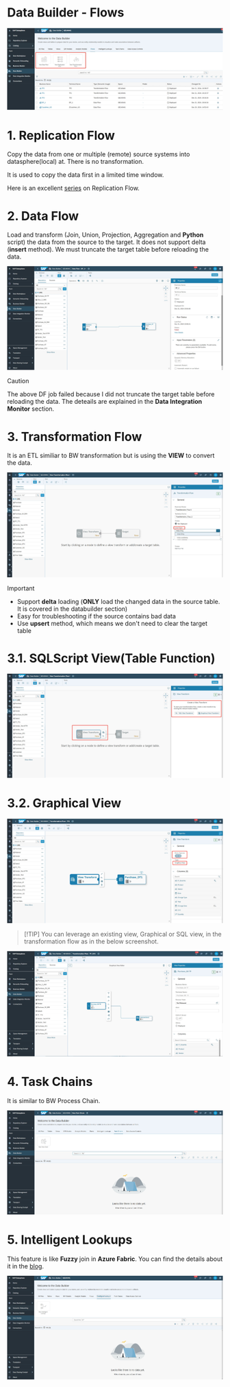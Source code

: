 #  Data Builder - Flows

![alt text](/DataBuilder/images/Flows.png?raw=true)

# 1. Replication Flow 

Copy the data from one or multiple (remote) source systems into datasphere(local) at. There is no transformation.

It is used to copy the data first in a limited time window.

Here is an excellent [series](https://community.sap.com/t5/technology-blogs-by-sap/replication-flow-blog-series-part-1-overview/ba-p/13581472) on Replication Flow.


# 2. Data Flow 

Load and transform (Join, Union, Projection, Aggregation and **Python** script) the data from the source to the target. It does not support delta (**insert** method). We must truncate the target table before reloading the data.

![alt text](/DataBuilder/images/Flow_DF.png?raw=true)

> [!CAUTION]
> The above DF job failed because I did not truncate the target table before reloading the data. The deteails are explained in the **Data Integration Monitor** section.

# 3. Transformation Flow 

It is an ETL similiar to BW transformation but is using the **VIEW** to convert the data.

![alt text](/DataBuilder/images/Flow_TF1.png?raw=true)

> [!IMPORTANT] 
> - Support **delta** loading (**ONLY** load the changed data in the source table. It is covered in the databuilder section)  
> - Easy for troubleshooting if the source contains bad data
> - Use **upsert** method, which means we don't need to clear the target table

# 3.1. SQLScript View(Table Function)

![alt text](/DataBuilder/images/Flow_TF2.png?raw=true)

# 3.2. Graphical View

![alt text](/DataBuilder/images/Flow_GV1.png?raw=true)
>  [!TIP]
> You can leverage an existing view, Graphical or SQL view, in the transformation flow as in the below screenshot.

![alt text](/DataBuilder/images/Flow_GV2.png?raw=true)

# 4. Task Chains

It is similar to BW Process Chain. 

![alt text](/DataBuilder/images/Flow_TaskChains.png?raw=true)

# 5. Intelligent Lookups

This feature is like **Fuzzy** join in **Azure Fabric**. You can find the details about it in the [blog]( https://community.sap.com/t5/technology-blogs-by-sap/sap-datasphere-intelligent-lookup-series-what-is-a-fuzzy-match-and-why/ba-p/13558732).

![alt text](/DataBuilder/images/Flow_InetLookups.png?raw=true)


